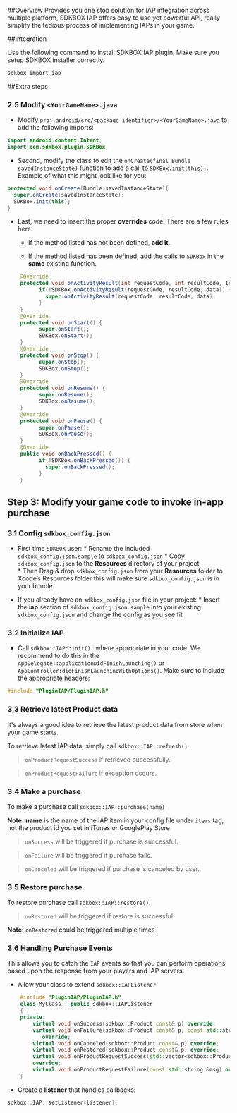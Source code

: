 <!--
Include Base: /Users/niteluo/Projects/store/doc/en/src/iap/v3-cpp
-->

##Overview
Provides you one stop solution for IAP integration across multiple platform, SDKBOX IAP offers easy to use yet powerful API, really simplify the tedious process of implementing IAPs in your game.

##Integration

Use the following command to install SDKBOX IAP plugin, Make sure you setup SDKBOX installer correctly.
```bash
sdkbox import iap
```

##Extra steps

### 2.5 Modify `<YourGameName>.java`
* Modify `proj.android/src/<package identifier>/<YourGameName>.java` to add the following imports:
```java
import android.content.Intent;
import com.sdkbox.plugin.SDKBox;
```

* Second, modify the class to edit the `onCreate(final Bundle savedInstanceState)` function to add a call to `SDKBox.init(this);`. Example of what this might look like for you:
```java
protected void onCreate(Bundle savedInstanceState){
  super.onCreate(savedInstanceState);
  SDKBox.init(this);
}
```

* Last, we need to insert the proper __overrides__ code. There are a few rules here.
    * If the method listed has not been defined, __add it__.

    * If the method listed has been defined, add the calls to `SDKBox` in the __same__ existing function.
```java
    @Override
    protected void onActivityResult(int requestCode, int resultCode, Intent data) {
          if(!SDKBox.onActivityResult(requestCode, resultCode, data)) {
            super.onActivityResult(requestCode, resultCode, data);
          }
    }
    @Override
    protected void onStart() {
          super.onStart();
          SDKBox.onStart();
    }
    @Override
    protected void onStop() {
          super.onStop();
          SDKBox.onStop();
    }
    @Override
    protected void onResume() {
          super.onResume();
          SDKBox.onResume();
    }
    @Override
    protected void onPause() {
          super.onPause();
          SDKBox.onPause();
    }
    @Override
    public void onBackPressed() {
          if(!SDKBox.onBackPressed()) {
            super.onBackPressed();
          }
    }
```

## Step 3: Modify your game code to invoke in-app purchase

### 3.1 Config `sdkbox_config.json`
* First time `SDKBOX` user:
      * Rename the included `sdkbox_config.json.sample` to `sdkbox_config.json`
      * Copy `sdkbox_config.json` to the __Resources__ directory of your project  
      * Then Drag & drop `sdkbox_config.json` from your __Resources__ folder to Xcode’s Resources folder this will make sure `sdkbox_config.json` is in your bundle

* If you already have an `sdkbox_config.json` file in your project:
      * Insert the __iap__ section of `sdkbox_config.json.sample` into your
      existing `sdkbox_config.json` and change the config as you see fit

### 3.2 Initialize IAP
* Call `sdkbox::IAP::init();` where appropriate in your code. We
recommend to do this in the `AppDelegate::applicationDidFinishLaunching()` or `AppController:didFinishLaunchingWithOptions()`. Make sure to include the appropriate headers:
```cpp
#include "PluginIAP/PluginIAP.h"
```

### 3.3 Retrieve latest Product data
It's always a good idea to retrieve the latest product data from store when your game starts.

To retrieve latest IAP data, simply call `sdkbox::IAP::refresh()`.

> `onProductRequestSuccess` if retrieved successfully.

> `onProductRequestFailure` if exception occurs.

### 3.4 Make a purchase
To make a purchase call `sdkbox::IAP::purchase(name)`

__Note:__ __name__ is the name of the IAP item in your config file under `items` tag, not the product id you set in iTunes or GooglePlay Store

> `onSuccess` will be triggered if purchase is successful.

> `onFailure` will be triggered if purchase fails.

> `onCanceled` will be triggered if purchase is canceled by user.

### 3.5 Restore purchase
To restore purchase call `sdkbox::IAP::restore()`.

> `onRestored` will be triggered if restore is successful.

__Note:__ `onRestored` could be triggered multiple times

### 3.6 Handling Purchase Events
This allows you to catch the `IAP` events so that you can perform operations based upon the response from your players and IAP servers.

* Allow your class to extend `sdkbox::IAPListener`:
```cpp
    #include "PluginIAP/PluginIAP.h"
    class MyClass : public sdkbox::IAPListener
    {
    private:
        virtual void onSuccess(sdkbox::Product const& p) override;
        virtual void onFailure(sdkbox::Product const& p, const std::string &msg)
           override;
        virtual void onCanceled(sdkbox::Product const& p) override;
        virtual void onRestored(sdkbox::Product const& p) override;
        virtual void onProductRequestSuccess(std::vector<sdkbox::Product> const &products)
        override;
        virtual void onProductRequestFailure(const std::string &msg) override;
    }
```

* Create a __listener__ that handles callbacks:
```cpp
sdkbox::IAP::setListener(listener);
```

